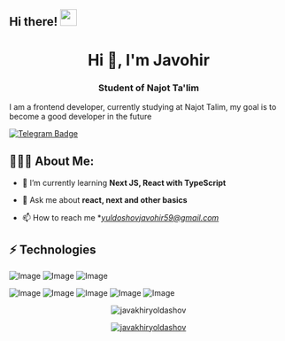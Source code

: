 ## Hi there! <img src="https://raw.githubusercontent.com/aemmadi/aemmadi/master/wave.gif" width="30px">

<h1 align="center">Hi 👋, I'm Javohir</h1>
<h3 align="center">Student of Najot Ta'lim</h3>

I am a frontend developer, currently studying at Najot Talim, my goal is to become a good developer in the future

[![Telegram Badge](https://img.shields.io/badge/@JavakhirYoldashov-2CA5E0?style=flat-square&logo=telegram&logoColor=white&link=https://t.me/JavakhirYoldashov)](https://t.me/JavakhirYoldashov) 

  
<h2 align="left">👨🏻‍💻 About Me:</h2>

- 🌱 I’m currently learning **Next JS, React with TypeScript**

- 💬 Ask me about **react, next and other basics**

- 📫 How to reach me **yuldoshovjavohir59@gmail.com*

## ⚡ Technologies

![Image](https://img.shields.io/badge/JavaScript-323330?style=for-the-badge&logo=javascript&logoColor=F7DF1E)
![Image](https://img.shields.io/badge/Vue.js-35495E?style=for-the-badge&logo=vuedotjs&logoColor=4FC08D)
![Image](https://img.shields.io/badge/Tailwind_CSS-38B2AC?style=for-the-badge&logo=tailwind-css&logoColor=white)


![Image](https://img.shields.io/badge/Git-F05032?style=for-the-badge&logo=git&logoColor=white)
![Image](https://img.shields.io/badge/-HTML5-E34F26?style=for-the-badge&logo=html5&logoColor=white)
![Image](https://img.shields.io/badge/-CSS3-1572B6?style=for-the-badge&logo=css3)
![Image](https://img.shields.io/badge/-Bootstrap-563D7C?style=for-the-badge&logo=bootstrap)
![Image](https://img.shields.io/badge/Figma-F24E1E?style=for-the-badge&logo=figma&logoColor=white)

<p align="center"> <img src="https://github-readme-stats.vercel.app/api?username=javakhiryoldashov&show_icons=true&theme=gotham" alt="javakhiryoldashov" />

<p align="center"> <a href="https://github.com/ryo-ma/github-profile-trophy"><img src="https://github-profile-trophy.vercel.app/?username=javakhiryoldashov&theme=onestar&row=1&margin-w=15&margin-h=15&no-bg=true" alt="javakhiryoldashov" /></a> </p>
